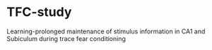 # TFC-study
Learning-prolonged maintenance of stimulus information in CA1 and Subiculum during trace fear conditioning
